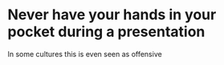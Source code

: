 # Never have your hands in your pocket during a presentation

In some cultures this is even seen as offensive